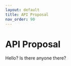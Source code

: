 ```yaml
---
layout: default
title: API Proposal
nav_order: 90
---
```


# API Proposal

Hello? Is there anyone there?